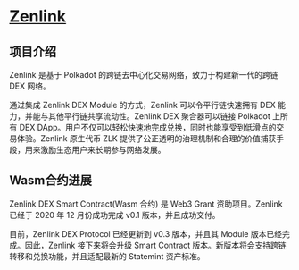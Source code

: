 # [Zenlink](https://zenlink.pro/)

## 项目介绍

Zenlink 是基于 Polkadot 的跨链去中心化交易网络，致力于构建新一代的跨链 DEX 网络。

通过集成 Zenlink DEX Module 的方式，Zenlink 可以令平行链快速拥有 DEX 能力，并能与其他平行链共享流动性。Zenlink DEX 聚合器可以链接 Polkadot 上所有 DEX DApp。用户不仅可以轻松快速地完成兑换，同时也能享受到低滑点的交易体验。Zenlink 原生代币 ZLK 提供了公正透明的治理机制和合理的价值捕获手段，用来激励生态用户来长期参与网络发展。

## Wasm合约进展

Zenlink DEX Smart Contract(Wasm 合约) 是 Web3 Grant 资助项目。Zenlink 已经于 2020 年 12 月份成功完成 v0.1 版本，并且成功交付。

目前，Zenlink DEX Protocol 已经更新到 v0.3 版本，并且其 Module 版本已经完成。因此，Zenlink 接下来将会升级 Smart Contract 版本。新版本将会支持跨链转移和兑换功能，并且适配最新的 Statemint 资产标准。